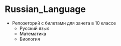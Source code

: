 # Russian_Language

- Репозеторий с билетами для зачета в 10 классе
  - Русский язык
  - Математика
  - Биология
